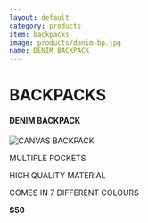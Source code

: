 ```yaml
---
layout: default
category: products
item: backpacks
image: products/denim-bp.jpg
name: DENIM BACKPACK
---
```


# BACKPACKS

#### DENIM BACKPACK

![CANVAS BACKPACK](http://situ0020.github.com/ecommerce-website/images/products/denim-bp.jpg)

MULTIPLE POCKETS

HIGH QUALITY MATERIAL

COMES IN 7 DIFFERENT COLOURS

**$50**
